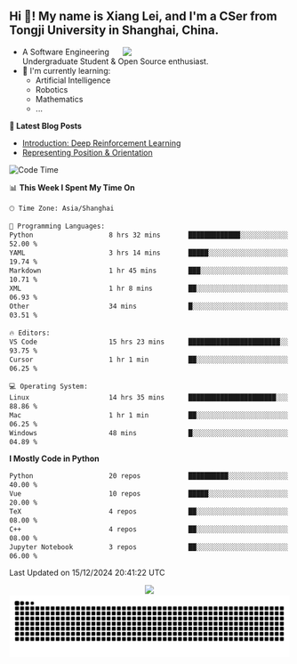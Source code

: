 <h2 align="left">Hi 👋! My name is Xiang Lei, and I'm a CSer from Tongji University in Shanghai, China.</h2>


<img align= "right" width= "300" src= "https://pa1.narvii.com/6580/8098c6e9207376889eeb0532d9f5a0723c4d73f5_hq.gif"/>

- A Software Engineering Undergraduate Student & Open Source enthusiast.
- 🌱 I'm currently learning:
  - Artificial Intelligence
  - Robotics
  - Mathematics
  - ...
 
**📝 Latest Blog Posts** 
- [Introduction: Deep Reinforcement Learning](https://lei00764.github.io/posts/2024-11-27-%E6%B7%B1%E5%BA%A6%E5%BC%BA%E5%8C%96%E5%AD%A6%E4%B9%A0%E5%85%A5%E9%97%A8%E4%BB%8B%E7%BB%8D/index.html)
- [Representing Position & Orientation](https://lei00764.github.io/posts/2024-10-24-%E6%9C%BA%E5%99%A8%E4%BA%BA%E5%AD%A6%E4%B8%AD%E7%9A%84%E5%A7%BF%E6%80%81%E7%9A%84%E8%A1%A8%E7%A4%BA%E6%96%B9%E6%B3%95/index.html)

<!--START_SECTION:waka-->
![Code Time](http://img.shields.io/badge/Code%20Time-678%20hrs%2021%20mins-blue)

📊 **This Week I Spent My Time On** 

```text
🕑︎ Time Zone: Asia/Shanghai

💬 Programming Languages: 
Python                   8 hrs 32 mins       █████████████░░░░░░░░░░░░   52.00 % 
YAML                     3 hrs 14 mins       █████░░░░░░░░░░░░░░░░░░░░   19.74 % 
Markdown                 1 hr 45 mins        ███░░░░░░░░░░░░░░░░░░░░░░   10.71 % 
XML                      1 hr 8 mins         ██░░░░░░░░░░░░░░░░░░░░░░░   06.93 % 
Other                    34 mins             █░░░░░░░░░░░░░░░░░░░░░░░░   03.51 % 

🔥 Editors: 
VS Code                  15 hrs 23 mins      ███████████████████████░░   93.75 % 
Cursor                   1 hr 1 min          ██░░░░░░░░░░░░░░░░░░░░░░░   06.25 % 

💻 Operating System: 
Linux                    14 hrs 35 mins      ██████████████████████░░░   88.86 % 
Mac                      1 hr 1 min          ██░░░░░░░░░░░░░░░░░░░░░░░   06.25 % 
Windows                  48 mins             █░░░░░░░░░░░░░░░░░░░░░░░░   04.89 % 
```

**I Mostly Code in Python** 

```text
Python                   20 repos            ██████████░░░░░░░░░░░░░░░   40.00 % 
Vue                      10 repos            █████░░░░░░░░░░░░░░░░░░░░   20.00 % 
TeX                      4 repos             ██░░░░░░░░░░░░░░░░░░░░░░░   08.00 % 
C++                      4 repos             ██░░░░░░░░░░░░░░░░░░░░░░░   08.00 % 
Jupyter Notebook         3 repos             ██░░░░░░░░░░░░░░░░░░░░░░░   06.00 % 
```




 Last Updated on 15/12/2024 20:41:22 UTC
<!--END_SECTION:waka-->




<div align="center">
  <img src="https://github-readme-stats.vercel.app/api?username=Lei00764&show_icons=true&theme=radical" />
 </div>

 <div align="center">

<picture>
  <source media="(prefers-color-scheme: dark)" srcset="https://raw.githubusercontent.com/Lei00764/Lei00764/output/github-contribution-grid-snake-dark.svg">
  <source media="(prefers-color-scheme: light)" srcset="https://raw.githubusercontent.com/Lei00764/Lei00764/output/github-contribution-grid-snake.svg">
  <img alt="github contribution grid snake animation" src="https://raw.githubusercontent.com/Lei00764/Lei00764/output/github-contribution-grid-snake.svg">
</picture>

</div>
